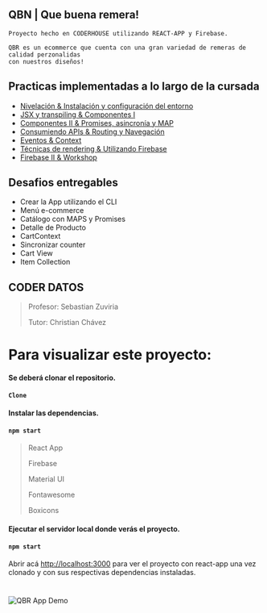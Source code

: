 
## QBN | Que buena remera!
    Proyecto hecho en CODERHOUSE utilizando REACT-APP y Firebase.
    
    QBR es un ecommerce que cuenta con una gran variedad de remeras de calidad perzonalidas
    con nuestros diseños!
    
## Practicas implementadas a lo largo de la cursada
- [Nivelación & Instalación y configuración del entorno](https://docs.google.com/presentation/d/12tkVyiiiEbzEo6XRXPxv7fYbxpZ6iiroCrJU5A14Cgc/edit#slide=id.p1)
- [JSX y transpiling & Componentes I](https://docs.google.com/presentation/d/12tkVyiiiEbzEo6XRXPxv7fYbxpZ6iiroCrJU5A14Cgc/edit#slide=id.p1)
- [Componentes II & Promises, asincronía y MAP](https://docs.google.com/presentation/d/1kr1T7W_s-bvdR8DFZHiwnwgyo1jA0f-_X89AOyKwl_U/edit#slide=id.p1)
- [Consumiendo APIs & Routing y Navegación](https://docs.google.com/presentation/d/1idQNTYdsaM-8kNRXNAgXQOnI-L-XTOKBExCLPSj0P58/edit#slide=id.p1)
- [Eventos & Context](https://docs.google.com/presentation/d/1udUOu1cBU4jGLy5PdIJzZk_NDHBVGjaZwOrAx95_a7I/edit#slide=id.p1)
- [Técnicas de rendering & Utilizando Firebase](https://docs.google.com/presentation/d/1AA5Cay2wzR0K06d19b6ao17gjun9ff298DMcTROjs2Y/edit#slide=id.p1)
- [Firebase II & Workshop](https://docs.google.com/presentation/d/1xu3pyWzb69WMdRJcMEwwcPUju3WwJ_RGhR4FHOTr9Rk/edit#slide=id.p1)

## Desafios entregables 
- Crear la App utilizando el CLI
- Menú e-commerce
- Catálogo con MAPS y Promises
- Detalle de Producto
- CartContext
- Sincronizar counter
- Cart View
- Item Collection

## CODER DATOS
>Profesor: Sebastian Zuviria
>
>Tutor: Christian Chávez

# Para visualizar este proyecto:

#### Se deberá clonar el repositorio.
#### `Clone`


#### Instalar las dependencias.
#### `npm start`
> React App
>
> Firebase
>
> Material UI
>
> Fontawesome
>
> Boxicons

#### Ejecutar el servidor local donde verás el proyecto.
#### `npm start`

Abrir acá [http://localhost:3000](http://localhost:3000) para ver el proyecto con react-app una vez clonado y con sus respectivas dependencias instaladas.
#
<img src="qbr-ecommerce-gif.gif" alt="QBR App Demo">
